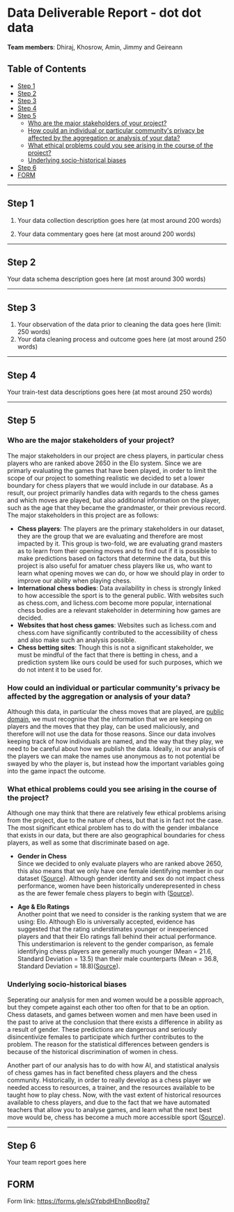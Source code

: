 # Data Deliverable Report - dot dot data
**Team members**: Dhiraj, Khosrow, Amin, Jimmy and Geireann

## Table of Contents
  - [Step 1](#step-1)
  - [Step 2](#step-2)
  - [Step 3](#step-3)
  - [Step 4](#step-4)
  - [Step 5](#step-5)
    - [Who are the major stakeholders of your project?](#who-are-the-major-stakeholders-of-your-project)
    - [How could an individual or particular community's privacy be affected by the aggregation or analysis of your data?](#how-could-an-individual-or-particular-communitys-privacy-be-affected-by-the-aggregation-or-analysis-of-your-data)
    - [What ethical problems could you see arising in the course of the project?](#what-ethical-problems-could-you-see-arising-in-the-course-of-the-project)
    - [Underlying socio-historical biases](#underlying-socio-historical-biases)
  - [Step 6](#step-6)
  - [FORM](#form)


***

## Step 1

1. Your data collection description goes here (at most around 200 words)

2. Your data commentary goes here (at most around 200 words)

***

## Step 2

Your data schema description goes here (at most around 300 words)

***

## Step 3

1. Your observation of the data prior to cleaning the data goes here (limit: 250 words)
2. Your data cleaning process and outcome goes here (at most around 250 words)

***

## Step 4

Your train-test data descriptions goes here (at most around 250 words)

***

## Step 5

### Who are the major stakeholders of your project?
The major stakeholders in our project are chess players, in particular chess players who are ranked above 2650 in the Elo system. Since we are primarly evaluating the games that have been played, in order to limit the scope of our project to something realistic we decided to set a lower boundary for chess players that we would include in our database. As a result, our project primarily handles data with regards to the chess games and which moves are played, but also additional information on the player, such as the age that they became the grandmaster, or their previous record. The major stakeholders in this project are as follows:
- **Chess players**: The players are the primary stakeholders in our dataset, they are the group that we are evaluating and therefore are most impacted by it. This group is two-fold, we are evaluating grand masters as to learn from their opening moves and to find out if it is possible to make predictions based on factors that determine the data, but this project is also useful for amatuer chess players like us, who want to learn what opening moves we can do, or how we should play in order to improve our ability when playing chess. 
- **International chess bodies**: Data availability in chess is strongly linked to how accessible the sport is to the general public. With websites such as chess.com, and lichess.com become more popular, international chess bodies are a relevant stakeholder in determining how games are decided. 
- **Websites that host chess games**: Websites such as lichess.com and chess.com have significantly contributed to the accessibility of chess and also make such an analysis possible. 
- **Chess betting sites**: Though this is not a significant stakeholder, we must be mindful of the fact that there is betting in chess, and a prediction system like ours could be used for such purposes, which we do not intent it to be used for. 

### How could an individual or particular community's privacy be affected by the aggregation or analysis of your data? 
Although this data, in particular the chess moves that are played, are [public domain](https://chess24.com/en/read/news/us-judge-agrees-with-chess24-on-chess-moves), we must recognise that the information that we are keeping on players and the moves that they play, can be used maliciously, and therefore will not use the data for those reasons. Since our data involves keeping track of how individuals are named, and the way that they play, we need to be careful about how we publish the data. Ideally, in our analysis of the players we can make the names use anonymous as to not potential be swayed by who the player is, but instead how the important variables going into the game inpact the outcome. 


### What ethical problems could you see arising in the course of the project?
Although one may think that there are relatively few ethical problems arising from the project, due to the nature of chess, but that is in fact not the case. The most significant ethical problem has to do with the gender imbalance that exists in our data, but there are also geographical boundaries for chess players, as well as some that discriminate based on age. 

- **Gender in Chess**<br>
Since we decided to only evaluate players who are ranked above 2650, this also means that we only have one female identifying member in our dataset ([Source](ratings.fide.com/top.phtml?list=women)). Although gender identity and sex do not impact chess performance, women have been historically underepresented in chess as the are fewer female chess players to begin with ([Source](https://journals.sagepub.com/doi/full/10.1177/0956797620924051)). 

- **Age & Elo Ratings**<br>
Another point that we need to consider is the ranking system that we are using: Elo. Although Elo is universally accepted, evidence has suggested that the rating understimates younger or inexperienced players and that their Elo ratings fall behind their actual performance. This understimarion is relevent to the gender comparison, as female identifying chess players are generally much younger (Mean = 21.6, Standard Deviation = 13.5) than their male counterparts (Mean = 36.8, Standard Deviation = 18.8)([Source](https://journals.sagepub.com/doi/full/10.1177/0956797620924051)). 

### Underlying socio-historical biases
Seperating our analysis for men and women would be a possible approach, but they compete against each other too often for that to be an option. Chess datasets, and games between women and men have been used in the past to arive at the conclusion that there exists a difference in ability as a result of gender. These predictions are dangerous and seriously disincentivize females to participate which further contributes to the problem. The reason for the statistical differences between genders is because of the historical discrimination of women in chess. 

Another part of our analysis has to do with how AI, and statistical analysis of chess games has in fact benefited chess players and the chess community. Historically, in order to really develop as a chess player we needed access to resources, a trainer, and the resources available to be taught how to play chess. Now, with the vast extent of historical resources available to chess players, and due to the fact that we have automated teachers that allow you to analyse games, and learn what the next best move would be, chess has become a much more accessible sport ([Source](https://towardsdatascience.com/how-22-years-of-ai-superiority-changed-chess-76eddd061cb0)).  


***

## Step 6


Your team report goes here

## FORM
Form link: https://forms.gle/sGYpbdHEhnBpo6tg7